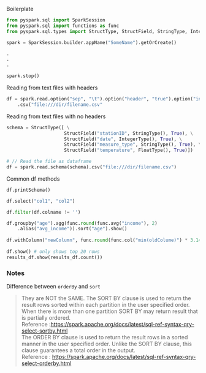 Boilerplate

```python
from pyspark.sql import SparkSession
from pyspark.sql import functions as func
from pyspark.sql.types import StructType, StructField, StringType, IntegerType, FloatType

spark = SparkSession.builder.appName("SomeName").getOrCreate()

.
.
.

spark.stop()
```

Reading from text files with headers
```python
df = spark.read.option("sep", "\t").option("header", "true").option("inferSchema", "true")\
    .csv("file:///dir/filename.csv"
```


Reading from text files with no headers
```python
schema = StructType([ \
                     StructField("stationID", StringType(), True), \
                     StructField("date", IntegerType(), True), \
                     StructField("measure_type", StringType(), True), \
                     StructField("temperature", FloatType(), True)])

# // Read the file as dataframe
df = spark.read.schema(schema).csv("file:///dir/filename.csv")
```

Common df methods
```python
df.printSchema()

df.select("col1", "col2")

df.filter(df.colname != '')

df.groupby("age").agg(func.round(func.avg("income"), 2)
    .alias("avg_income")).sort("age").show()
    
df.withColumn("newColumn", func.round(func.col("min(oldColume)") * 3.14, 2)
    
df.show() # only shows top 20 rows
results_df.show(results_df.count())

```


### Notes
Difference between `orderBy` and `sort`
> They are NOT the SAME.
The SORT BY clause is used to return the result rows sorted within each partition in the user specified order. When there is more than one partition SORT BY may return result that is partially ordered.  
Reference :https://spark.apache.org/docs/latest/sql-ref-syntax-qry-select-sortby.html  
The ORDER BY clause is used to return the result rows in a sorted manner in the user specified order. Unlike the SORT BY clause, this clause guarantees a total order in the output.  
Reference : https://spark.apache.org/docs/latest/sql-ref-syntax-qry-select-orderby.html
